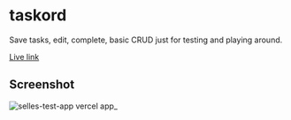 # taskord

Save tasks, edit, complete, basic CRUD just for testing and playing around.

[Live link](https://selles-test-app.vercel.app/)

## Screenshot
![selles-test-app vercel app_](https://github.com/notFaceroll/selles-test-app/assets/64233549/6eaca134-cdc4-439d-b6b7-d646125f34b3)



